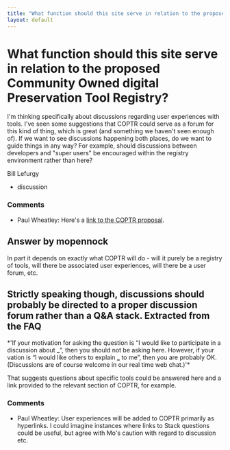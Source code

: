 ```yaml
---
title: "What function should this site serve in relation to the proposed Community Owned digital Preservation Tool Registry?"
layout: default
---
```

What function should this site serve in relation to the proposed Community Owned digital Preservation Tool Registry?
=====================
I'm thinking specifically about discussions regarding user experiences
with tools. I've seen some suggestions that COPTR could serve as a forum
for this kind of thing, which is great (and something we haven't seen
enough of). If we want to see discussions happening both places, do we
want to guide things in any way? For example, should discussions between
developers and "super users" be encouraged within the registry
environment rather than here?

Bill Lefurgy

<ul class="tags"><li class="tag">discussion</li></ul>

### Comments ###
* Paul Wheatley: Here's a [link to the COPTR
proposal](http://openplanetsfoundation.org/blogs/2013-01-08-creating-community-owned-digital-preservation-tool-registry-coptr).


Answer by mopennock
----------------
In part it depends on exactly what COPTR will do - will it purely be a
registry of tools, will there be associated user experiences, will there
be a user forum, etc.

Strictly speaking though, discussions should probably be directed to a
proper discussion forum rather than a Q&A stack. Extracted from the FAQ
-

\*'If your motivation for asking the question is “I would like to
participate in a discussion about **\_**”, then you should not be asking
here. However, if your vation is “I would like others to explain **\_**
to me”, then you are probably OK. (Discussions are of course welcome in
our real time web chat.)'\*

That suggests questions about specific tools could be answered here and
a link provided to the relevant section of COPTR, for example.

### Comments ###
* Paul Wheatley: User experiences will be added to COPTR primarily as hyperlinks. I could
imagine instances where links to Stack questions could be useful, but
agree with Mo's caution with regard to discussion etc.

